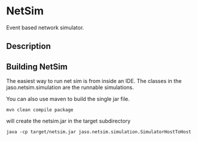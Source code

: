 # NetSim
Event based network simulator.

## Description

## Building NetSim
The easiest way to run net sim is from inside an IDE.
The classes in the jaso.netsim.simulation are the runnable simulations.

You can also use maven to build the single jar file.
```
mvn clean compile package
```
will create the netsim.jar in the target subdirectory


``` 
java -cp target/netsim.jar jaso.netsim.simulation.SimulatorHostToHost
```



